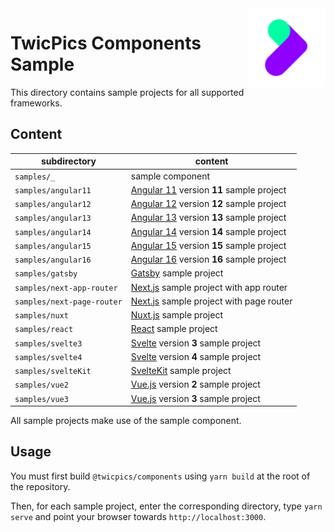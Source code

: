 <img align="right" width="25%" src="https://raw.githubusercontent.com/twicpics/components/main/logo.png">

# TwicPics Components Sample

This directory contains sample projects for all supported frameworks.

## Content

| subdirectory | content |
| - | - |
| `samples/_` | sample component |
| `samples/angular11` | [Angular 11](https://angular.io/) version __11__ sample project |
| `samples/angular12` | [Angular 12](https://angular.io/) version __12__ sample project |
| `samples/angular13` | [Angular 13](https://angular.io/) version __13__ sample project |
| `samples/angular14` | [Angular 14](https://angular.io/) version __14__ sample project |
| `samples/angular15` | [Angular 15](https://angular.io/) version __15__ sample project |
| `samples/angular16` | [Angular 16](https://angular.io/) version __16__ sample project |
| `samples/gatsby` | [Gatsby](https://www.gatsbyjs.com/) sample project |
| `samples/next-app-router` | [Next.js](https://nextjs.org/) sample project with app router |
| `samples/next-page-router` | [Next.js](https://nextjs.org/) sample project with page router|
| `samples/nuxt` | [Nuxt.js](https://nuxtjs.org/) sample project |
| `samples/react` | [React](https://reactjs.org/) sample project |
| `samples/svelte3` | [Svelte](https://svelte.dev/) version __3__ sample project |
| `samples/svelte4` | [Svelte](https://svelte.dev/) version __4__ sample project |
| `samples/svelteKit` | [SvelteKit](https://kit.svelte.dev/) sample project |
| `samples/vue2` | [Vue.js](https://vuejs.org/) version __2__ sample project |
| `samples/vue3` | [Vue.js](https://vuejs.org/) version __3__ sample project |

All sample projects make use of the sample component.

## Usage

You must first build `@twicpics/components` using `yarn build` at the root of the repository.

Then, for each sample project, enter the corresponding directory, type `yarn serve` and point your browser towards `http://localhost:3000`.
